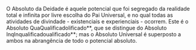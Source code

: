 ﻿O Absoluto da Deidade é aquele potencial que foi segregado da realidade total e infinita por livre escolha do Pai Universal, e no  qual todas as atividades de divindade - existenciais e experienciais - ocorrem. Este é o Absoluto QuaQualificadolificado**, que se distingue do Absoluto InqInqualificadoualificado**; mas o Absoluto Universal é superposto a ambos na abrangência de todo o potencial absoluto.
